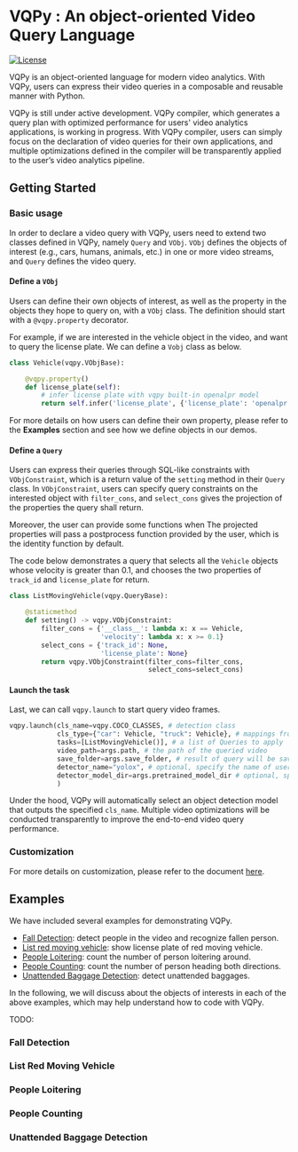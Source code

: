 # VQPy : An object-oriented Video Query Language

[![License](https://img.shields.io/badge/License-Apache_2.0-brightgreen.svg)](https://github.com/uclasystem/VQPy/blob/main/LICENSE)

VQPy is an object-oriented language for modern video analytics. With VQPy, users can express their video queries in a composable and reusable manner with Python. 

VQPy is still under active development. VQPy compiler, which generates a query plan with optimized performance for users' video analytics applications, is working in progress. With VQPy compiler, users can simply focus on the declaration of video queries for their own applications, and multiple optimizations defined in the compiler will be transparently applied to the user’s video analytics pipeline.

## Getting Started

### Basic usage

In order to declare a video query with VQPy, users need to extend two classes defined in VQPy, namely `Query` and `VObj`. `VObj` defines the objects of interest (e.g., cars, humans, animals, etc.) in one or more video streams, and `Query` defines the video query.  

#### Define a `VObj`

Users can define their own objects of interest, as well as the property in the objects they hope to query on, with a `VObj` class. The definition should start with a `@vqpy.property` decorator.

For example, if we are interested in the vehicle object in the video, and want to query the license plate. We can define a `Vobj` class as below. 

```python
class Vehicle(vqpy.VObjBase):

    @vqpy.property()
    def license_plate(self):
        # infer license plate with vqpy built-in openalpr model
        return self.infer('license_plate', {'license_plate': 'openalpr'})
```

For more details on how users can define their own property, please refer to the **Examples** section and see how we define objects in our demos.

#### Define a `Query`

Users can express their queries through SQL-like constraints with `VObjConstraint`, which is a return value of the `setting` method in their `Query` class. In `VObjConstraint`, users can specify query constraints on the interested object with `filter_cons`, and `select_cons` gives the projection of the properties the query shall return.

Moreover, the user can provide some functions when The projected properties will pass a postprocess function provided by the user, which is the identity function by default. 

The code below demonstrates a query that selects all the `Vehicle` objects whose velocity is greater than 0.1, and chooses the two properties of `track_id`  and `license_plate` for return.

```python
class ListMovingVehicle(vqpy.QueryBase):

    @staticmethod
    def setting() -> vqpy.VObjConstraint:
        filter_cons = {'__class__': lambda x: x == Vehicle,
                       'velocity': lambda x: x >= 0.1}
        select_cons = {'track_id': None,
                       'license_plate': None}
        return vqpy.VObjConstraint(filter_cons=filter_cons,
                                   select_cons=select_cons)
```

#### Launch the task

Last, we can call `vqpy.launch` to start query video frames.

```python
vqpy.launch(cls_name=vqpy.COCO_CLASSES, # detection class
            cls_type={"car": Vehicle, "truck": Vehicle}, # mappings from detection class to VObj
            tasks=[ListMovingVehicle()], # a list of Queries to apply
            video_path=args.path, # the path of the queried video
            save_folder=args.save_folder, # result of query will be saved as a json file in this folder
            detector_name="yolox", # optional, specify the name of user's own model
            detector_model_dir=args.pretrained_model_dir # optional, specify the directory of user's pretrained model
            )
```

Under the hood, VQPy will automatically select an object detection model that outputs the specified `cls_name`. Multiple video optimizations will be conducted transparently to improve the end-to-end video query performance. 

### Customization

For more details on customization, please refer to the document [here](https://github.com/uclasystem/VQPy/blob/main/docs/frontend.md#customization).

## Examples

We have included several examples for demonstrating VQPy.

- [Fall Detection](examples/fall_detection): detect people in the video and recognize fallen person.
- [List red moving vehicle](examples/list_red_moving_vehicle): show license plate of red moving vehicle.
- [People Loitering](examples/loitering): count the number of person loitering around.
- [People Counting](examples/people_counting): count the number of person heading both directions. 
- [Unattended Baggage Detection](examples/unattended_baggage): detect unattended baggages.

In the following, we will discuss about the objects of interests in each of the above examples, which may help understand how to code with VQPy.

TODO:

### Fall Detection

### List Red Moving Vehicle

### People Loitering

### People Counting

### Unattended Baggage Detection
